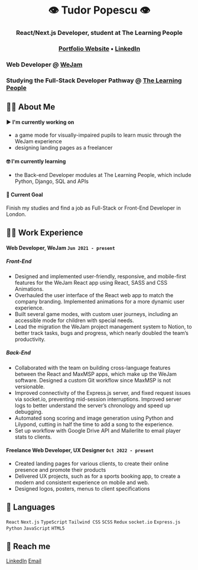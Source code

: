 <h1 align="center">👁️ Tudor Popescu 👁️</h1>
<h3 align="center">React/Next.js Developer, student at The Learning People</h3>
<h3 align="center">
  <a href='https://2d0r.github.io'>Portfolio Website</a>
   • 
  <a href='https://www.linkedin.com/in/tudor-m-p/'>LinkedIn</a>
</h3>

### Web Developer @ [WeJam](https://wejam.studio/) 
### Studying the Full-Stack Developer Pathway @ [The Learning People](https://www.learningpeople.com/uk/)

## 😶‍🌫️ About Me

#### ▶️ I'm currently working on

- a game mode for visually-impaired pupils to learn music through the WeJam experience
- designing landing pages as a freelancer

#### 🤓 I'm currently learning

- the Back-end Developer modules at The Learning People, which include Python, Django, SQL and APIs

#### 🔭 Current Goal

Finish my studies and find a job as Full-Stack or Front-End Developer in London.

## 👨‍🔬 Work Experience

#### Web Developer, WeJam  `Jun 2021 - present`

##### Front-End
- Designed and implemented user-friendly, responsive, and mobile-first features for the WeJam React app using React, SASS and CSS Animations.
- Overhauled the user interface of the React web app to match the company branding. Implemented animations for a more dynamic user experience.
- Built several game modes, with custom user journeys, including an accessible mode for children with special needs.
- Lead the migration the WeJam project management system to Notion, to better track tasks, bugs and progress, which nearly doubled the team’s productivity.
##### Back-End
- Collaborated with the team on building cross-language features between the React and MaxMSP apps, which make up the WeJam software. Designed a custom Git workflow since MaxMSP is not versionable.
- Improved connectivity of the Express.js server, and fixed request issues via socket.io, preventing mid-session interruptions. Improved server logs to better understand the server’s chronology and speed up debugging.
- Automated song scoring and image generation using Python and Lilypond, cutting in half the time to add a song to the experience.
- Set up workflow with Google Drive API and Mailerlite to email player stats to clients.

#### Freelance Web Developer, UX Designer  `Oct 2022 - present`
- Created landing pages for various clients, to create their online presence and promote their products
- Delivered UX projects, such as for a sports booking app, to create a modern and consistent experience on mobile and web.
- Designed logos, posters, menus to client specifications

## 💬 Languages

`React` `Next.js` `TypeScript` `Tailwind CSS` `SCSS` `Redux`
`socket.io` `Express.js` `Python` `JavaScript` `HTML5`

## 🤙 Reach me

[LinkedIn](https://linkedin.com/in/tudor-m-p)
[Email](mailto:tudor.m.p@outlook.com)

<!--
**2d0r/2d0r** is a ✨ _special_ ✨ repository because its `README.md` (this file) appears on your GitHub profile.

Here are some ideas to get you started:

- 🔭 I’m currently working on ...
- 🌱 I’m currently learning ...
- 👯 I’m looking to collaborate on ...
- 🤔 I’m looking for help with ...
- 💬 Ask me about ...
- 📫 How to reach me: ...
- 😄 Pronouns: ...
- ⚡ Fun fact: ...
-->
